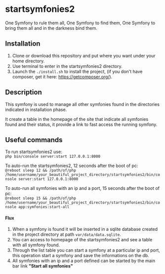 # startsymfonies2
One Symfony to rule them all, One Symfony to find them, One Symfony to bring them all and in the darkness bind them.

## Installation
1) Clone or download this repository and put where you want under your home directory.
2) Use terminal to enter in the startsymfonies2 directory.
3) Launch the `./install.sh` to install the project, (if you don't have composer, get it here: https://getcomposer.org/).

## Description
This symfony is used to manage all other symfonies found in the directories indicated in installation phase.

It create a table in the homepage of the site that indicate all symfonies found and their status, it provide a link to fast access the running symfony.

## Useful commands
To run startsymfonies2 use:<br>`php bin/console server:start 127.0.0.1:8000`

To auto-run the startsymfonies2, 12 seconds after the boot of pc:<br>
`@reboot sleep 12 && /path/of/php /home/username/your_beautiful_project_directory/startsymfonies2/bin/console server:start 127.0.0.1:8000`

To auto-run all symfonies with an ip and a port, 15 seconds after the boot of pc:<br>
`@reboot sleep 15 && /path/of/php /home/username/your_beautiful_project_directory/startsymfonies2/bin/console app:symfonies:start-all`

#### Flux
1) When a symfony is found it will be inserted in a sqlite database created in the project directory at path `var/data/data.sqlite`.
2) You can access to homepage of the startsymfonies2 and see a table with all symfony found.
3) Through the list table you can start a symfony at a particular ip and port, this operation start a symfony and save the informations on the db.
4) All symfonies with an ip and a port defined can be started by the main bar link **"Start all symfonies"** 